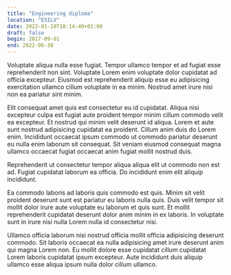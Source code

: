 ```yaml
---
title: "Engineering diploma" 
location: "ESILV"
date: 2022-01-10T18:14:40+01:00
draft: false
begin: 2017-09-01
end: 2022-06-30
---
```


Voluptate aliqua nulla esse fugiat. Tempor ullamco tempor et ad fugiat esse reprehenderit non sint. Voluptate Lorem enim voluptate dolor cupidatat ad officia excepteur. Eiusmod est reprehenderit aliquip esse eu adipisicing exercitation ullamco cillum voluptate in ea minim. Nostrud amet irure nisi non ea pariatur sint minim.

Elit consequat amet quis est consectetur eu id cupidatat. Aliqua nisi excepteur culpa est fugiat aute proident tempor minim cillum commodo velit ea excepteur. Et nostrud qui minim velit deserunt id aliqua. Lorem et aute sunt nostrud adipisicing cupidatat ea proident. Cillum anim duis do Lorem enim. Incididunt occaecat ipsum commodo ut commodo pariatur deserunt eu nulla enim laborum sit consequat. Sit veniam eiusmod consequat magna ullamco occaecat fugiat occaecat anim fugiat mollit nostrud duis.

Reprehenderit ut consectetur tempor aliqua aliqua elit ut commodo non est ad. Fugiat cupidatat laborum ea officia. Do incididunt enim elit aliquip incididunt.

Ea commodo laboris ad laboris quis commodo est quis. Minim sit velit proident deserunt sunt est pariatur eu laboris nulla quis. Duis velit tempor sit mollit dolor irure aute voluptate eu laborum et quis sunt. Et mollit reprehenderit cupidatat deserunt dolor anim minim in ex laboris. In voluptate sunt in irure nisi nulla Lorem nulla id consectetur nisi.

Ullamco officia laborum nisi nostrud officia mollit officia adipisicing deserunt commodo. Sit laboris occaecat ea nulla adipisicing amet irure deserunt anim qui magna Lorem non. Eu mollit dolore esse cupidatat cillum cupidatat Lorem laboris cupidatat ipsum excepteur. Aute incididunt duis aliquip ullamco esse aliqua ipsum nulla dolor cillum ullamco.
